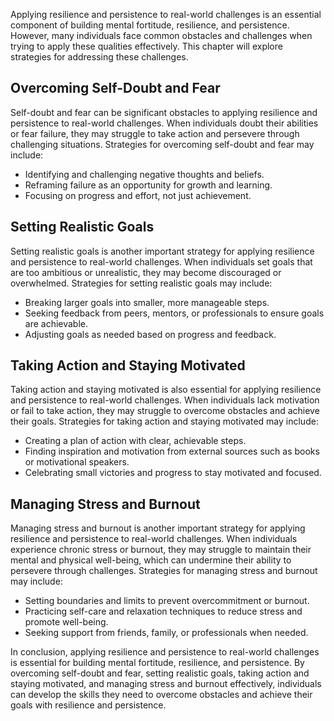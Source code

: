 
Applying resilience and persistence to real-world challenges is an essential component of building mental fortitude, resilience, and persistence. However, many individuals face common obstacles and challenges when trying to apply these qualities effectively. This chapter will explore strategies for addressing these challenges.

Overcoming Self-Doubt and Fear
------------------------------

Self-doubt and fear can be significant obstacles to applying resilience and persistence to real-world challenges. When individuals doubt their abilities or fear failure, they may struggle to take action and persevere through challenging situations. Strategies for overcoming self-doubt and fear may include:

* Identifying and challenging negative thoughts and beliefs.
* Reframing failure as an opportunity for growth and learning.
* Focusing on progress and effort, not just achievement.

Setting Realistic Goals
-----------------------

Setting realistic goals is another important strategy for applying resilience and persistence to real-world challenges. When individuals set goals that are too ambitious or unrealistic, they may become discouraged or overwhelmed. Strategies for setting realistic goals may include:

* Breaking larger goals into smaller, more manageable steps.
* Seeking feedback from peers, mentors, or professionals to ensure goals are achievable.
* Adjusting goals as needed based on progress and feedback.

Taking Action and Staying Motivated
-----------------------------------

Taking action and staying motivated is also essential for applying resilience and persistence to real-world challenges. When individuals lack motivation or fail to take action, they may struggle to overcome obstacles and achieve their goals. Strategies for taking action and staying motivated may include:

* Creating a plan of action with clear, achievable steps.
* Finding inspiration and motivation from external sources such as books or motivational speakers.
* Celebrating small victories and progress to stay motivated and focused.

Managing Stress and Burnout
---------------------------

Managing stress and burnout is another important strategy for applying resilience and persistence to real-world challenges. When individuals experience chronic stress or burnout, they may struggle to maintain their mental and physical well-being, which can undermine their ability to persevere through challenges. Strategies for managing stress and burnout may include:

* Setting boundaries and limits to prevent overcommitment or burnout.
* Practicing self-care and relaxation techniques to reduce stress and promote well-being.
* Seeking support from friends, family, or professionals when needed.

In conclusion, applying resilience and persistence to real-world challenges is essential for building mental fortitude, resilience, and persistence. By overcoming self-doubt and fear, setting realistic goals, taking action and staying motivated, and managing stress and burnout effectively, individuals can develop the skills they need to overcome obstacles and achieve their goals with resilience and persistence.
